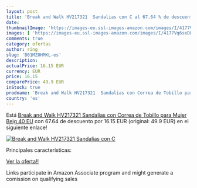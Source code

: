 ```yaml
---
layout: post
title: 'Break and Walk HV217321  Sandalias con C al 67.64 % de descuento'
date: 
thumbnailImage: 'https://images-eu.ssl-images-amazon.com/images/I/4177Vq6seDL._SL200_.jpg'
images: [ 'https://images-eu.ssl-images-amazon.com/images/I/4177Vq6seDL._SL200_.jpg' ]
comments: true
category: ofertas
author: ring
slug: 'B01MZ0HMKL-es'
description:
actualPrice: 16.15 EUR
currency: EUR
price: 16.15
comparePrice: 49.9 EUR
inStock: true
prodname: 'Break and Walk HV217321  Sandalias con Correa de Tobillo para Mujer   Beig   40 EU'
country: 'es'
---
```


Está [Break and Walk HV217321  Sandalias con Correa de Tobillo para Mujer   Beig   40 EU](https://www.amazon.es/dp/B01MZ0HMKL/?tag=tolees-21) con 67.64 de descuento por 16.15 EUR (original: 49.9 EUR) en el siguiente enlace!

[![Break and Walk HV217321  Sandalias con C](https://images-eu.ssl-images-amazon.com/images/I/4177Vq6seDL._SL200_.jpg)](https://www.amazon.es/dp/B01MZ0HMKL/?tag=tolees-21)

Principales características:


[Ver la oferta!!](https://www.amazon.es/dp/B01MZ0HMKL/?tag=tolees-21)

Links participate in Amazon Associate program and might generate a comission on qualifying sales


